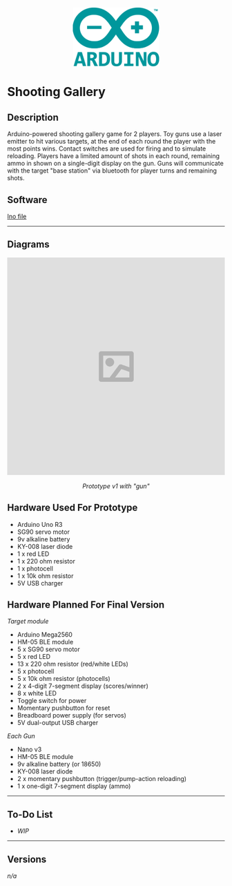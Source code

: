 
<p align="center">
    <img src="/images/arduino.png" width=200>
</p>

# Shooting Gallery 

## Description

Arduino-powered shooting gallery game for 2 players.  Toy guns use a laser emitter to hit various targets, at the end of each round the player with the most points wins.   Contact switches are used for firing and to simulate reloading.  Players have a limited amount of shots in each round, remaining ammo in shown on a single-digit display on the gun.  Guns will communicate with the target "base station" via bluetooth for player turns and remaining shots.

## Software

[Ino file](https://github.com/robjvan/shooting_gallery/blob/master/shooting_gallery_ino/shooting_gallery_ino.ino)

---

## Diagrams

<p align="center">
    <img src="/images/image_placeholder.png" width=1024>
</p>
<p align="center">
    <i>Prototype v1 with "gun"</i>
</p>

## Hardware Used For Prototype

- Arduino Uno R3
- SG90 servo motor
- 9v alkaline battery
- KY-008 laser diode
- 1 x red LED
- 1 x 220 ohm resistor
- 1 x photocell
- 1 x 10k ohm resistor
- 5V USB charger


## Hardware Planned For Final Version

*Target module*
- Arduino Mega2560
- HM-05 BLE module
- 5 x SG90 servo motor
- 5 x red LED
- 13 x 220 ohm resistor (red/white LEDs)
- 5 x photocell
- 5 x 10k ohm resistor (photocells)
- 2 x 4-digit 7-segment display (scores/winner)
- 8 x white LED
- Toggle switch for power
- Momentary pushbutton for reset
- Breadboard power supply (for servos)
- 5V dual-output USB charger

*Each Gun*
- Nano v3
- HM-05 BLE module
- 9v alkaline battery (or 18650)
- KY-008 laser diode
- 2 x momentary pushbutton (trigger/pump-action reloading)
- 1 x one-digit 7-segment display (ammo)

---

## To-Do List

- *WIP*


---

## Versions

*n/a*
